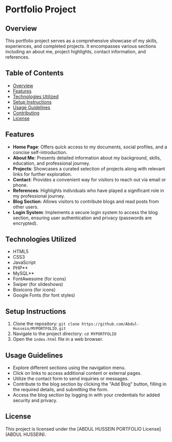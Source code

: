 # Portfolio Project

## Overview
This portfolio project serves as a comprehensive showcase of my skills, experiences, and completed projects. It encompasses various sections including an about me, project highlights, contact information, and references.

## Table of Contents
- [Overview](#overview)
- [Features](#features)
- [Technologies Utilized](#technologies-utilized)
- [Setup Instructions](#setup-instructions)
- [Usage Guidelines](#usage-guidelines)
- [Contributing](#contributing)
- [License](#license)

## Features
- **Home Page**: Offers quick access to my documents, social profiles, and a concise self-introduction.
- **About Me**: Presents detailed information about my background, skills, education, and professional journey.
- **Projects**: Showcases a curated selection of projects along with relevant links for further exploration.
- **Contact**: Provides a convenient way for visitors to reach out via email or phone.
- **References**: Highlights individuals who have played a significant role in my professional journey.
- **Blog Section**: Allows visitors to contribute blogs and read posts from other users.
- **Login System**: Implements a secure login system to access the blog section, ensuring user authentication and privacy (passwords are encrypted).

## Technologies Utilized
- HTML5
- CSS3
- JavaScript
- PHP**
- MySQL**
- FontAwesome (for icons)
- Swiper (for slideshows)
- Boxicons (for icons)
- Google Fonts (for font styles)

## Setup Instructions
1. Clone the repository: `git clone https://github.com/Abdul-Hussein/MYPORTFOLIO.git`
2. Navigate to the project directory: `cd MYPORTFOLIO`
3. Open the `index.html` file in a web browser.

## Usage Guidelines
- Explore different sections using the navigation menu.
- Click on links to access additional content or external pages.
- Utilize the contact form to send inquiries or messages.
- Contribute to the blog section by clicking the "Add Blog" button, filling in the required details, and submitting the form.
- Access the blog section by logging in with your credentials for added security and privacy.



## License
This project is licensed under the [ABDUL HUSSEIN PORTFOLIO License](ABDUL HUSSEIN).
